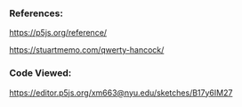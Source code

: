 ### References:

https://p5js.org/reference/

https://stuartmemo.com/qwerty-hancock/

### Code Viewed:

https://editor.p5js.org/xm663@nyu.edu/sketches/B17y6IM27



